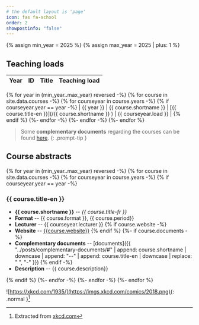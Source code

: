 ```yaml
---
# the default layout is 'page'
icon: fas fa-school
order: 2
showpostinfo: "false"
---
```


{% assign min_year = 2025 %}
{% assign max_year = 2025 | plus: 1  %}

## Teaching loads

| Year | ID   |  Title | Teaching load |
|:----:|:----:|:-------|:--------------:|
{% for year in (min_year..max_year) reversed -%}
{% for course in site.data.courses -%}
{% for courseyear in course.years -%}
{% if courseyear.year == year -%}
| {{ year }} | {{ course.shortname }} |  [{{ course.title-en }}](/{{ course.shortname }} ) | {{ courseyear.load }} |
{% endif %}
{%- endfor -%}
{%- endfor -%}
{%- endfor %}

> Some **complementary documents** regarding the courses can be found [here](/complementary-documents).
{: .prompt-tip }

## Course abstracts
{% for year in (min_year..max_year) reversed -%}
{% for course in site.data.courses -%}
{% for courseyear in course.years -%}
{% if courseyear.year == year -%}
### {{ course.title-en }}

- **{{ course.shortname }}** -- *{{ course.title-fr }}*
- **Format** -- {{ course.format }}, {{ course.period}}
- **Lecturer** -- {{ courseyear.lecturer }}
{% if course.website -%}
- **Website** -- [{{course.website}}]({{course.website}})
{% endif %}
{%- if course.documents -%}
- **Complementary documents** -- [documents]({{ "../posts/complementary-documents/#" | append: course.shortname | downcase | append: "--" | append: course.title-en | downcase | replace: " ", "-" }})
{% endif -%}
- **Description** -- {{ course.description}}

{% endif %}
{%- endfor -%}
{%- endfor -%}
{%- endfor %}

![https://xkcd.com/1935/](https://imgs.xkcd.com/comics/2018.png){: .normal }[^img]

[^img]: Extracted from [xkcd.com](https://xkcd.com/1935/)